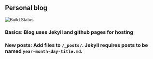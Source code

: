 ## Personal blog

![Build Status](https://github.com/fbielejec/fbielejec.github.io/actions/workflows/pages/pages-build-deployment/badge.svg)

### Basics: Blog uses Jekyll and github pages for hosting

### New posts: Add files to `/_posts/`. Jekyll requires posts to be named `year-month-day-title.md`.
